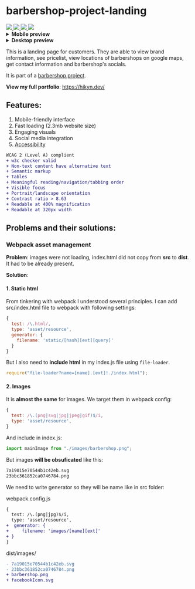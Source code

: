 # barbershop-project-landing

<a href="https://de.wikipedia.org/wiki/JavaScript">
  <img src="https://img.shields.io/badge/JavaScript-323330?style=for-the-badge&logo=javascript&logoColor=yellow" />
</a>

<a href="https://en.wikipedia.org/wiki/HTML5">
  <img src="https://img.shields.io/badge/HTML5-E34F26?style=for-the-badge&logo=html5&logoColor=white" />
</a>

<a href="https://en.wikipedia.org/wiki/CSS">
  <img src="https://img.shields.io/badge/CSS-239120?&style=for-the-badge&logo=css3&logoColor=white" />
</a>

<a href="https://webpack.js.org/">
  <img src="https://img.shields.io/badge/webpack-%238DD6F9.svg?style=for-the-badge&logo=webpack&logoColor=black" />
</a>

<details>
<summary><b>Mobile preview</b></summary>
<br>
<img src="src/images/preview.gif " height="500"/>
</details>

<details>
<summary><b>Desktop preview</b></summary>
<br>
<img src="src/images/previewDesktop.gif " height="500"/>
</details>

This is a landing page for customers. They are able to view brand information, see pricelist, view locations of barbershops on google maps, get contact information and barbershop's socials.

It is part of a [barbershop project](https://github.com/Hikyn/barbershop-project/).

<b>View my full portfolio</b>: https://hikyn.dev/

## Features:

1. Mobile-friendly interface
2. Fast loading (2.3mb website size)
3. Engaging visuals
4. Social media integration
5. [Accessibility](https://www.w3.org/WAI/WCAG21/quickref/)

```diff
WCAG 2 (Level A) complient
+ w3c checker valid
+ Non-text content have alternative text
+ Semantic markup
+ Tables
+ Meaningful reading/navigation/tabbing order
+ Visible focus
+ Portrait/landscape orientation
+ Contrast ratio > 8.63
+ Readable at 400% magnification
+ Readable at 320px width
```

## Problems and their solutions:

### Webpack asset management

**Problem**: images were not loading, index.html did not copy from **src** to **dist**. It had to be already present.

**Solution**:

#### 1. Static html

From tinkering with webpack I understood several principles. I can add src/index.html file to webpack with following settings:

```js
{
  test: /\.html/,
  type: 'asset/resource',
  generator: {
    filename: 'static/[hash][ext][query]'
  }
}
```

But I also need to **include html** in my index.js file using `file-loader`.

```js
require("file-loader?name=[name].[ext]!./index.html");
```

#### 2. Images

It is **almost the same** for images. We target them in webpack config:

```js
{
  test: /\.(png|svg|jpg|jpeg|gif)$/i,
  type: 'asset/resource',
}
```

And include in index.js:

```js
import mainImage from "./images/barbershop.png";
```

But images **will be obsuficated** like this:

```txt
7a19015e70544b1c42eb.svg
23bbc361852ca0746784.png
```

We need to write generator so they will be name like in src folder:

webpack.config.js

```diff
{
  test: /\.(png|jpg)$/i,
  type: 'asset/resource',
+  generator: {
+     filename: 'images/[name][ext]'
+ }
}
```

dist/images/

```diff
- 7a19015e70544b1c42eb.svg
- 23bbc361852ca0746784.png
+ barbershop.png
+ facebookIcon.svg
```
